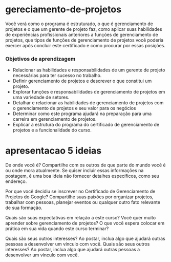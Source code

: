 # gereciamento-de-projetos

Você verá como o programa é estruturado, o que é gerenciamento de projetos e o que um gerente de projeto faz, como aplicar suas habilidades de experiências profissionais anteriores a funções de gerenciamento de projetos, que tipos de funções de gerenciamento de projetos você poderia exercer após concluir este certificado e como procurar por essas posições.

### Objetivos de aprendizagem

- Relacionar as habilidades e responsabilidades de um gerente de projeto necessárias para ter sucesso no trabalho.
- Definir gerenciamento de projetos e descrever o que constitui um projeto.
- Explorar funções e responsabilidades de gerenciamento de projetos em uma variedade de setores.
- Detalhar e relacionar as habilidades de gerenciamento de projetos com o gerenciamento de projetos e seu valor para os negócios
- Determinar como este programa ajudará na preparação para uma carreira em gerenciamento de projetos.
- Explicar a estrutura do programa do certificado de gerenciamento de projetos e a funcionalidade do curso.

# apresentacao 5 ideias

De onde você é? Compartilhe com os outros de que parte do mundo você é ou onde mora atualmente. Se quiser incluir essas informações na postagem, é uma boa ideia não fornecer detalhes específicos, como seu endereço.

Por que você decidiu se inscrever no Certificado de Gerenciamento de Projetos do Google? Compartilhe suas paixões por organizar projetos, trabalhar com pessoas, planejar eventos ou qualquer outro fato relevante de sua formação.

Quais são suas expectativas em relação a este curso? Você quer muito aprender sobre gerenciamento de projetos? O que você espera colocar em prática em sua vida quando este curso terminar?

Quais são seus outros interesses? Ao postar, inclua algo que ajudará outras pessoas a desenvolver um vínculo com você.
Quais são seus outros interesses? Ao postar, inclua algo que ajudará outras pessoas a desenvolver um vínculo com você.
